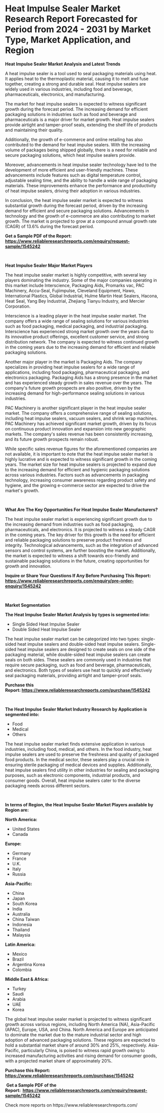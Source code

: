 <p><h1>Heat Impulse Sealer Market Research Report Forecasted for Period from 2024 -  2031 by Market Type, Market Application, and Region</h1></p><p><strong>Heat Impulse Sealer Market Analysis and Latest Trends</strong></p>
<p><p>A heat impulse sealer is a tool used to seal packaging materials using heat. It applies heat to the thermoplastic material, causing it to melt and fuse together, creating a strong and durable seal. Heat impulse sealers are widely used in various industries, including food and beverage, pharmaceuticals, electronics, and manufacturing.</p><p>The market for heat impulse sealers is expected to witness significant growth during the forecast period. The increasing demand for efficient packaging solutions in industries such as food and beverage and pharmaceuticals is a major driver for market growth. Heat impulse sealers provide airtight and tamper-proof seals, extending the shelf life of products and maintaining their quality.</p><p>Additionally, the growth of e-commerce and online retailing has also contributed to the demand for heat impulse sealers. With the increasing volume of packages being shipped globally, there is a need for reliable and secure packaging solutions, which heat impulse sealers provide.</p><p>Moreover, advancements in heat impulse sealer technology have led to the development of more efficient and user-friendly machines. These advancements include features such as digital temperature control, adjustable sealing time, and the ability to handle a wide range of packaging materials. These improvements enhance the performance and productivity of heat impulse sealers, driving their adoption in various industries.</p><p>In conclusion, the heat impulse sealer market is expected to witness substantial growth during the forecast period, driven by the increasing demand for efficient and secure packaging solutions. Advancements in technology and the growth of e-commerce are also contributing to market growth. The market is projected to grow at a compound annual growth rate (CAGR) of 13.6% during the forecast period.</p></p>
<p><strong>Get a Sample PDF of the Report:&nbsp; <a href="https://www.reliableresearchreports.com/enquiry/request-sample/1545242">https://www.reliableresearchreports.com/enquiry/request-sample/1545242</a></strong></p>
<p>&nbsp;</p>
<p><strong>Heat Impulse Sealer Major Market Players</strong></p>
<p><p>The heat impulse sealer market is highly competitive, with several key players dominating the industry. Some of the major companies operating in this market include Interscience, Packaging Aids, Promarks vac, PAC Machinery, Accu-Seal, Fujiimpulse, Cleveland Equipment, Hawo, International Plastics, Global Industrial, Hulme Martin Heat Sealers, Hacona, Heat Seal, Yang Bey Industrial, Zhejiang Tianyu Industry, and Mercier Corporation.</p><p>Interscience is a leading player in the heat impulse sealer market. The company offers a wide range of sealing solutions for various industries such as food packaging, medical packaging, and industrial packaging. Interscience has experienced strong market growth over the years due to its innovative product offerings, excellent customer service, and strong distribution network. The company is expected to witness continued growth in the coming years due to the increasing demand for efficient and reliable packaging solutions.</p><p>Another major player in the market is Packaging Aids. The company specializes in providing heat impulse sealers for a wide range of applications, including food packaging, pharmaceutical packaging, and electronics packaging. Packaging Aids has a strong presence in the market and has experienced steady growth in sales revenue over the years. The company's future growth prospects are also positive, driven by the increasing demand for high-performance sealing solutions in various industries.</p><p>PAC Machinery is another significant player in the heat impulse sealer market. The company offers a comprehensive range of sealing solutions, including heat impulse sealers, vacuum sealers, and shrink wrap machines. PAC Machinery has achieved significant market growth, driven by its focus on continuous product innovation and expansion into new geographic markets. The company's sales revenue has been consistently increasing, and its future growth prospects remain robust.</p><p>While specific sales revenue figures for the aforementioned companies are not available, it is important to note that the heat impulse sealer market is highly lucrative and is expected to witness significant growth in the coming years. The market size for heat impulse sealers is projected to expand due to the increasing demand for efficient and hygienic packaging solutions across various industries. Factors such as advancements in packaging technology, increasing consumer awareness regarding product safety and hygiene, and the growing e-commerce sector are expected to drive the market's growth.</p></p>
<p>&nbsp;</p>
<p><strong>What Are The Key Opportunities For Heat Impulse Sealer Manufacturers?</strong></p>
<p><p>The heat impulse sealer market is experiencing significant growth due to the increasing demand from industries such as food packaging, pharmaceuticals, and electronics. It is projected to witness a steady CAGR in the coming years. The key driver for this growth is the need for efficient and reliable packaging solutions to preserve product freshness and integrity. Technological advancements, such as the integration of advanced sensors and control systems, are further boosting the market. Additionally, the market is expected to witness a shift towards eco-friendly and sustainable packaging solutions in the future, creating opportunities for growth and innovation.</p></p>
<p><strong>Inquire or Share Your Questions If Any Before Purchasing This Report: <a href="https://www.reliableresearchreports.com/enquiry/pre-order-enquiry/1545242">https://www.reliableresearchreports.com/enquiry/pre-order-enquiry/1545242</a></strong></p>
<p>&nbsp;</p>
<p><strong>Market Segmentation</strong></p>
<p><strong>The Heat Impulse Sealer Market Analysis by types is segmented into:</strong></p>
<p><ul><li>Single Sided Heat Impulse Sealer</li><li>Double Sided Heat Impulse Sealer</li></ul></p>
<p><p>The heat impulse sealer market can be categorized into two types: single-sided heat impulse sealers and double-sided heat impulse sealers. Single-sided heat impulse sealers are designed to create seals on one side of the packaging material, while double-sided heat impulse sealers can create seals on both sides. These sealers are commonly used in industries that require secure packaging, such as food and beverage, pharmaceuticals, and electronics. Both types of sealers use heat to quickly and effectively seal packaging materials, providing airtight and tamper-proof seals.</p></p>
<p><strong>Purchase this Report:&nbsp;<a href="https://www.reliableresearchreports.com/purchase/1545242">https://www.reliableresearchreports.com/purchase/1545242</a></strong></p>
<p>&nbsp;</p>
<p><strong>The Heat Impulse Sealer Market Industry Research by Application is segmented into:</strong></p>
<p><ul><li>Food</li><li>Medical</li><li>Others</li></ul></p>
<p><p>The heat impulse sealer market finds extensive application in various industries, including food, medical, and others. In the food industry, heat impulse sealers are used to preserve the freshness and quality of packaged food products. In the medical sector, these sealers play a crucial role in ensuring sterile packaging of medical devices and supplies. Additionally, heat impulse sealers find utility in other industries for sealing and packaging purposes, such as electronic components, industrial products, and consumer goods. Overall, heat impulse sealers cater to the diverse packaging needs across different sectors.</p></p>
<p>&nbsp;</p>
<p><strong>In terms of Region, the Heat Impulse Sealer Market Players available by Region are:</strong></p>
<p>
    <p> <strong> North America: </strong>
        <ul>
            <li>United States</li>
            <li>Canada</li>
        </ul>
        </p> 
    <p> <strong> Europe: </strong>
        <ul>
            <li>Germany</li>
            <li>France</li>
            <li>U.K.</li>
            <li>Italy</li>
            <li>Russia</li>
        </ul>
        </p> 
    <p> <strong> Asia-Pacific: </strong>
        <ul>
            <li>China</li>
            <li>Japan</li>
            <li>South Korea</li>
            <li>India</li>
            <li>Australia</li>
            <li>China Taiwan</li>
            <li>Indonesia</li>
            <li>Thailand</li>
            <li>Malaysia</li>
        </ul>
        </p> 
    <p> <strong> Latin America: </strong>
        <ul>
            <li>Mexico</li>
            <li>Brazil</li>
            <li>Argentina Korea</li>
            <li>Colombia</li>
        </ul>
        </p> 
    <p> <strong> Middle East & Africa: </strong>
        <ul>
            <li>Turkey</li>
            <li>Saudi</li>
            <li>Arabia</li>
            <li>UAE</li>
            <li>Korea</li>
        </ul>
    </p>
    </p>
<p><p>The global heat impulse sealer market is projected to witness significant growth across various regions, including North America (NA), Asia-Pacific (APAC), Europe, USA, and China. North America and Europe are anticipated to dominate the market due to the mature industrial sector and high adoption of advanced packaging solutions. These regions are expected to hold a substantial market share of around 30% and 25%, respectively. Asia-Pacific, particularly China, is poised to witness rapid growth owing to increased manufacturing activities and rising demand for consumer goods, with a projected market share of approximately 20%.</p></p>
<p><strong>Purchase this Report: <a href="https://www.reliableresearchreports.com/purchase/1545242">https://www.reliableresearchreports.com/purchase/1545242</a></strong></p>
<p>&nbsp;<strong>Get a Sample PDF of the Report:&nbsp;&nbsp;<a href="https://www.reliableresearchreports.com/enquiry/request-sample/1545242">https://www.reliableresearchreports.com/enquiry/request-sample/1545242</a></strong></p>
<p><strong></strong></p>
<p>Check more reports on https://www.reliableresearchreports.com/</p>